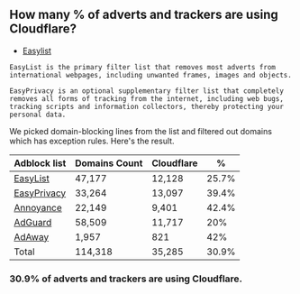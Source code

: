 ## How many % of adverts and trackers are using Cloudflare?


- [Easylist](https://web.archive.org/web/20210516110248/https://easylist.to/)
```
EasyList is the primary filter list that removes most adverts from international webpages, including unwanted frames, images and objects.

EasyPrivacy is an optional supplementary filter list that completely removes all forms of tracking from the internet, including web bugs, tracking scripts and information collectors, thereby protecting your personal data.
```


We picked domain-blocking lines from the list and filtered out domains which has exception rules.
Here's the result.


| Adblock list | Domains Count | Cloudflare | % |
| --- | --- | --- | --- |
| [EasyList](https://easylist.to/easylist/easylist.txt) | 47,177 | 12,128 | 25.7% |
| [EasyPrivacy](https://easylist.to/easylist/easyprivacy.txt) | 33,264 | 13,097 | 39.4% |
| [Annoyance](https://secure.fanboy.co.nz/fanboy-annoyance.txt) | 22,149 | 9,401 | 42.4% |
| [AdGuard](https://adguardteam.github.io/AdGuardSDNSFilter/Filters/filter.txt) | 58,509 | 11,717 | 20% |
| [AdAway](https://raw.githubusercontent.com/AdAway/adaway.github.io/master/hosts.txt) | 1,957 | 821 | 42% |
| Total | 114,318 | 35,285 | 30.9% |


### 30.9% of adverts and trackers are using Cloudflare.
